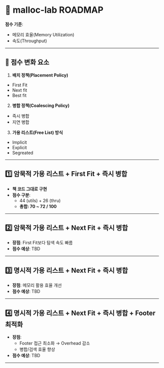 # 📌 malloc-lab ROADMAP

**점수 기준**:  
- 메모리 효율(Memory Utilization)  
- 속도(Throughput)

---

## 🔹 점수 변화 요소
1. **배치 정책(Placement Policy)**  
  - First Fit
  - Next fit
  - Best fit
2. **병합 정책(Coalescing Policy)**  
  - 즉시 병합
  - 지연 병합
3. **가용 리스트(Free List) 방식**
  - Implicit 
  - Explicit 
  - Segreated 

---

## 1️⃣ 암묵적 가용 리스트 + First Fit + 즉시 병합
- **책 코드 그대로 구현**  
- **점수 구분**:  
  - 44 (utils) + 26 (thru)
  - **총합: 70 ~ 72 / 100**  

---

## 2️⃣ 암묵적 가용 리스트 + Next Fit + 즉시 병합
- **장점**: First Fit보다 탐색 속도 빠름  
- **점수 예상**: TBD

---

## 3️⃣ 명시적 가용 리스트 + Next Fit + 즉시 병합
- **장점**: 메모리 활용 효율 개선  
- **점수 예상**: TBD

---

## 4️⃣ 명시적 가용 리스트 + Next Fit + 즉시 병합 + Footer 최적화
- **장점**:  
  - Footer 접근 최소화 → Overhead 감소  
  - 병합/검색 효율 향상  
- **점수 예상**: TBD

---


